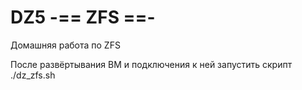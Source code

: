 # DZ5 -== ZFS ==-
Домашняя работа по ZFS

После развёртывания ВМ и подключения к ней запустить скрипт ./dz_zfs.sh

